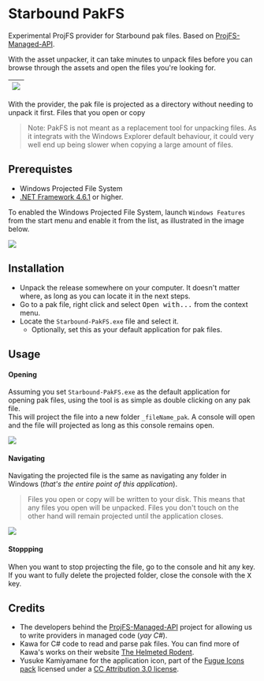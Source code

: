 # Starbound PakFS

Experimental ProjFS provider for Starbound pak files. Based on [ProjFS-Managed-API](https://github.com/Microsoft/ProjFS-Managed-API).

With the asset unpacker, it can take minutes to unpack files before you can browse through the assets and open the files you're looking for.

| ![](https://i.imgur.com/NHPPHQb.png) |
|---|

With the provider, the pak file is projected as a directory without needing to unpack it first. Files that you open or copy

> Note: PakFS is not meant as a replacement tool for unpacking files. As it integrats with the Windows Explorer default behaviour, it could very well end up being slower when copying a large amount of files.

## Prerequistes

* Windows Projected File System
* [.NET Framework 4.6.1](https://www.microsoft.com/en-US/download/details.aspx?id=49981) or higher.

To enabled the Windows Projected File System, launch `Windows Features` from the start menu and enable it from the list, as illustrated in the image below.

![](https://i.imgur.com/UXcLoGe.png)

## Installation

* Unpack the release somewhere on your computer. It doesn't matter where, as long as you can locate it in the next steps.
* Go to a pak file, right click and select <kbd>Open with...</kbd> from the context menu.
* Locate the `Starbound-PakFS.exe` file and select it.
  * Optionally, set this as your default application for pak files.

## Usage

#### Opening

Assuming you set `Starbound-PakFS.exe` as the default application for opening pak files, using the tool is as simple as double clicking on any pak file.  
This will project the file into a new folder `_fileName_pak`. A console will open and the file will projected as long as this console remains open.

![](https://i.imgur.com/ycbCHBx.png)

#### Navigating

Navigating the projected file is the same as navigating any folder in Windows (_that's the entire point of this application_).

> Files you open or copy will be written to your disk. This means that any files you open will be unpacked. Files you don't touch on the other hand will remain projected until the application closes.

![](https://i.imgur.com/BCPndu0.png)

#### Stoppping

When you want to stop projecting the file, go to the console and hit any key.  
If you want to fully delete the projected folder, close the console with the <kbd>X</kbd> key.

## Credits

* The developers behind the [ProjFS-Managed-API](https://github.com/Microsoft/ProjFS-Managed-API) project for allowing us to write providers in managed code (_yay C#_).
* Kawa for C# code to read and parse pak files. You can find more of Kawa's works on their website [The Helmeted Rodent](https://helmet.kafuka.org).
* Yusuke Kamiyamane for the application icon, part of the [Fugue Icons pack](https://p.yusukekamiyamane.com/) licensed under a [CC Attribution 3.0 license](https://creativecommons.org/licenses/by/3.0/).
